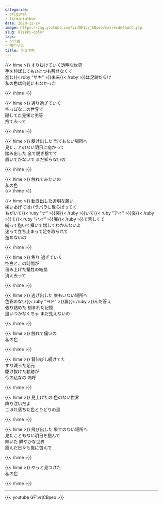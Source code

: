 ```yaml
---
categories:
- original
- 1stminialbum
date: 2020-12-24
image: https://img.youtube.com/vi/GF1vrjCBpeo/maxresdefault.jpg
slug: kiseki-color
tags:
- ソロ曲
- 田中ソロ
title: キセキ色
---
```



{{< hime >}}
すり抜けていく透明な世界  
手を伸ばしてもひとつも残せなくて  
進む{{< ruby "サキ" >}}未来{{< /ruby >}}は足跡だらけ  
私の色は何処にもなかった  

{{< /hime >}}

{{< hime >}}
通り過ぎていく  
空っぽなこの世界で  
隠してた見栄と劣等  
捨て去って  

{{< /hime >}}

{{< hime >}}
駆け出した 当てもない場所へ  
見たことのない明日に向かって  
踏み出した 全て脱ぎ捨てて  
置いてかないで まだ知らないの  

{{< /hime >}}

{{< hime >}}
触れてみたいの  
私の色  
{{< /hime >}}

{{< hime >}}
動き出した透明な願い  
掬いあげてはバラバラに散らばってく  
もがいて{{< ruby "ナ" >}}哭{{< /ruby >}}いて{{< ruby "アイ" >}}哀{{< /ruby >}}て{{< ruby "ハイ" >}}廃{{< /ruby >}}て苦しくて  
縋って抱いて掻いて増してわかんないよ  
迷って立ち止まって足を取られて  
進めないの  

{{< /hime >}}

{{< hime >}}
焦り 過ぎていく  
空白とこの時間が  
積み上げた犠牲の結晶  
消え去って  

{{< /hime >}}

{{< hime >}}
逃げ出した 誰もいない場所へ  
色彩のない{{< ruby "ヨド" >}}澱{{< /ruby >}}んだ答え  
張り詰めた 刻まれた記憶  
追いつかなくちゃ まだ見えないの  

{{< /hime >}}

{{< hime >}}
触れて痛いの  
私の色  

{{< /hime >}}

{{< hime >}}
背伸びし続けてた  
すり減った足元  
駆け抜けた軌跡が  
今の私なの 嗚呼  

{{< /hime >}}

{{< hime >}}
見上げたの 色のない世界  
降り注いだよ  
こぼれ落ちた色とりどりの涙  

{{< /hime >}}

{{< hime >}}
飛び出した 果てのない場所へ  
見たこともない明日を掴んで  
輝いた 鮮やかな世界  
霞んだ日々も風に包んで  

{{< /hime >}}

{{< hime >}}
やっと見つけた  
私の色  

{{< /hime >}}

---

{{< youtube GF1vrjCBpeo >}}